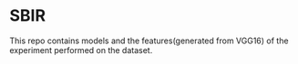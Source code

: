 # SBIR
This repo contains models and the features(generated from VGG16) of the experiment performed on the dataset.
